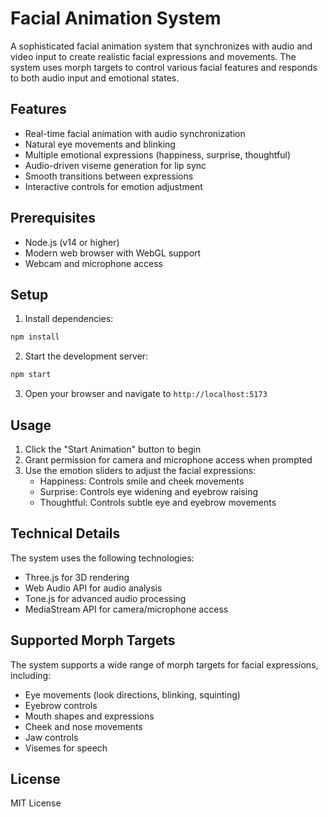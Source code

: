 # Facial Animation System

A sophisticated facial animation system that synchronizes with audio and video input to create realistic facial expressions and movements. The system uses morph targets to control various facial features and responds to both audio input and emotional states.

## Features

- Real-time facial animation with audio synchronization
- Natural eye movements and blinking
- Multiple emotional expressions (happiness, surprise, thoughtful)
- Audio-driven viseme generation for lip sync
- Smooth transitions between expressions
- Interactive controls for emotion adjustment

## Prerequisites

- Node.js (v14 or higher)
- Modern web browser with WebGL support
- Webcam and microphone access

## Setup

1. Install dependencies:
```bash
npm install
```

2. Start the development server:
```bash
npm start
```

3. Open your browser and navigate to `http://localhost:5173`

## Usage

1. Click the "Start Animation" button to begin
2. Grant permission for camera and microphone access when prompted
3. Use the emotion sliders to adjust the facial expressions:
   - Happiness: Controls smile and cheek movements
   - Surprise: Controls eye widening and eyebrow raising
   - Thoughtful: Controls subtle eye and eyebrow movements

## Technical Details

The system uses the following technologies:
- Three.js for 3D rendering
- Web Audio API for audio analysis
- Tone.js for advanced audio processing
- MediaStream API for camera/microphone access

## Supported Morph Targets

The system supports a wide range of morph targets for facial expressions, including:
- Eye movements (look directions, blinking, squinting)
- Eyebrow controls
- Mouth shapes and expressions
- Cheek and nose movements
- Jaw controls
- Visemes for speech

## License

MIT License 